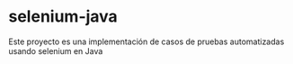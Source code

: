 # selenium-java
Este proyecto es una implementación de casos de pruebas automatizadas usando selenium en Java
